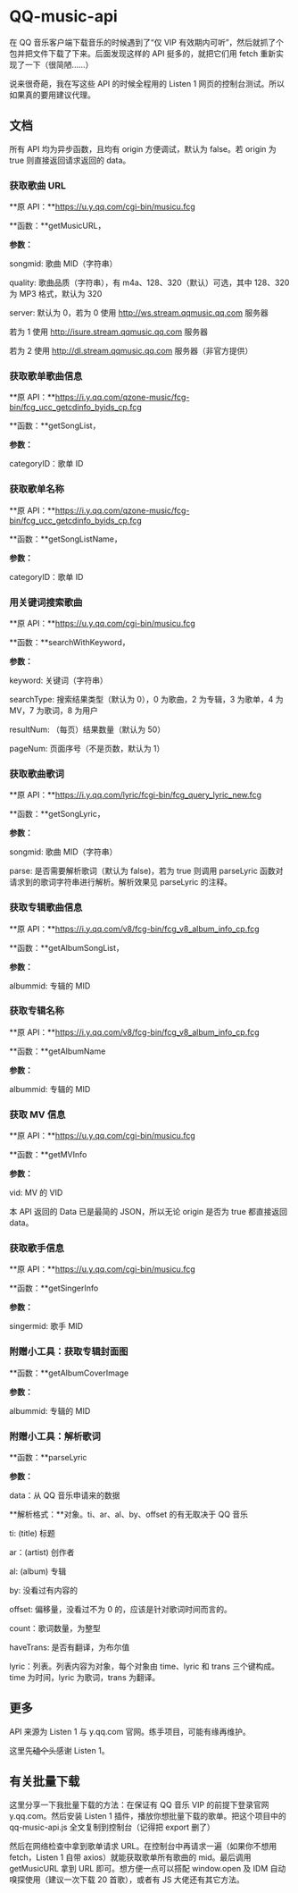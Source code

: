 # QQ-music-api

在 QQ 音乐客户端下载音乐的时候遇到了“仅 VIP 有效期内可听”，然后就抓了个包并把文件下载了下来。后面发现这样的 API 挺多的，就把它们用 fetch 重新实现了一下（很简陋……）

说来很奇葩，我在写这些 API 的时候全程用的 Listen 1 网页的控制台测试。所以如果真的要用建议代理。

## 文档

所有 API 均为异步函数，且均有 origin 方便调试，默认为 false。若 origin 为 true 则直接返回请求返回的 data。

### 获取歌曲 URL

**原 API：**https://u.y.qq.com/cgi-bin/musicu.fcg

**函数：**getMusicURL，

**参数：**

songmid: 歌曲 MID（字符串）

quality: 歌曲品质（字符串），有 m4a、128、320（默认）可选，其中 128、320 为 MP3 格式，默认为 320

server: 默认为 0，若为 0 使用 http://ws.stream.qqmusic.qq.com 服务器

若为 1 使用 http://isure.stream.qqmusic.qq.com 服务器

若为 2 使用 http://dl.stream.qqmusic.qq.com 服务器（非官方提供）

### 获取歌单歌曲信息

**原 API：**https://i.y.qq.com/qzone-music/fcg-bin/fcg_ucc_getcdinfo_byids_cp.fcg

**函数：**getSongList，

**参数：**

categoryID：歌单 ID

### 获取歌单名称

**原 API：**https://i.y.qq.com/qzone-music/fcg-bin/fcg_ucc_getcdinfo_byids_cp.fcg

**函数：**getSongListName，

**参数：**

categoryID：歌单 ID

### 用关键词搜索歌曲

**原 API：**https://u.y.qq.com/cgi-bin/musicu.fcg

**函数：**searchWithKeyword，

**参数：**

keyword: 关键词（字符串）

searchType: 搜索结果类型（默认为 0），0 为歌曲，2 为专辑，3 为歌单，4 为 MV，7 为歌词，8 为用户

resultNum: （每页）结果数量（默认为 50）

pageNum: 页面序号（不是页数，默认为 1）

### 获取歌曲歌词

**原 API：**https://i.y.qq.com/lyric/fcgi-bin/fcg_query_lyric_new.fcg

**函数：**getSongLyric，

**参数：**

songmid: 歌曲 MID（字符串）

parse: 是否需要解析歌词（默认为 false)，若为 true 则调用 parseLyric 函数对请求到的歌词字符串进行解析。解析效果见 parseLyric 的注释。

### 获取专辑歌曲信息

**原 API：**https://i.y.qq.com/v8/fcg-bin/fcg_v8_album_info_cp.fcg

**函数：**getAlbumSongList，

**参数：**

albummid: 专辑的 MID

### 获取专辑名称

**原 API：**https://i.y.qq.com/v8/fcg-bin/fcg_v8_album_info_cp.fcg

**函数：**getAlbumName

**参数：**

albummid: 专辑的 MID

### 获取 MV 信息

**原 API：**https://u.y.qq.com/cgi-bin/musicu.fcg

**函数：**getMVInfo

**参数：**

vid: MV 的 VID

本 API 返回的 Data 已是最简的 JSON，所以无论 origin 是否为 true 都直接返回 data。

### 获取歌手信息

**原 API：**https://u.y.qq.com/cgi-bin/musicu.fcg

**函数：**getSingerInfo

**参数：**

singermid: 歌手 MID

### 附赠小工具：获取专辑封面图

**函数：**getAlbumCoverImage

**参数：**

albummid: 专辑的 MID

### 附赠小工具：解析歌词

**函数：**parseLyric

**参数：**

data：从 QQ 音乐申请来的数据

**解析格式：**对象。ti、ar、al、by、offset 的有无取决于 QQ 音乐

ti: (title) 标题

ar：(artist) 创作者

al: (album) 专辑

by: 没看过有内容的

offset: 偏移量，没看过不为 0 的，应该是针对歌词时间而言的。

count：歌词数量，为整型

haveTrans: 是否有翻译，为布尔值

lyric：列表。列表内容为对象，每个对象由 time、lyric 和 trans 三个键构成。time 为时间，lyric 为歌词，trans 为翻译。

## 更多

API 来源为 Listen 1 与 y.qq.com 官网。练手项目，可能有缘再维护。

这里先~~磕个头~~感谢 Listen 1。

## 有关批量下载

这里分享一下我批量下载的方法：在保证有 QQ 音乐 VIP 的前提下登录官网 y.qq.com。然后安装 Listen 1 插件，播放你想批量下载的歌单。把这个项目中的 qq-music-api.js 全文复制到控制台（记得把 export 删了）

然后在网络检查中拿到歌单请求 URL。在控制台中再请求一遍（如果你不想用 fetch，Listen 1 自带 axios）就能获取歌单所有歌曲的 mid。最后调用 getMusicURL 拿到 URL 即可。想方便一点可以搭配 window.open 及 IDM 自动嗅探使用（建议一次下载 20 首歌），或者有 JS 大佬还有其它方法。
